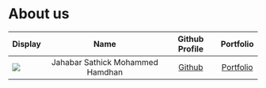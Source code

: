 # About us

Display |               Name               |                Github Profile                | Portfolio 
--------|:--------------------------------:|:--------------------------------------------:|:---------:
![](https://via.placeholder.com/100.png?text=Photo) | Jahabar Sathick Mohammed Hamdhan | [Github](https://github.com/mohammedhamdhan) | [Portfolio](docs/team/mohammedhamdhan.md)
